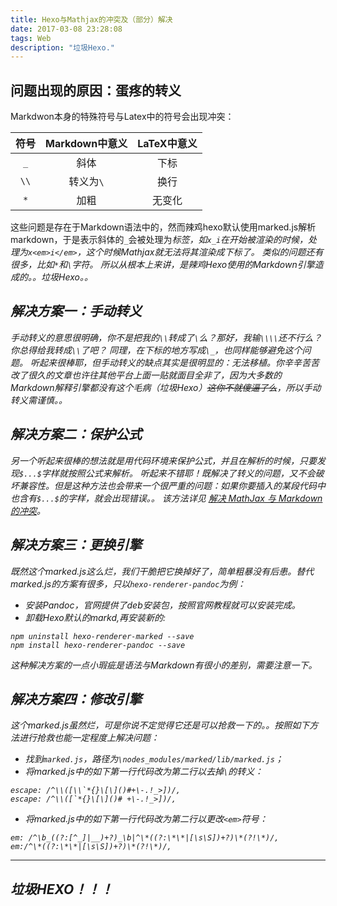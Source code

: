 ```yaml
---
title: Hexo与Mathjax的冲突及（部分）解决
date: 2017-03-08 23:28:08
tags: Web
description: "垃圾Hexo."
---
```


## 问题出现的原因：蛋疼的转义

Markdwon本身的特殊符号与Latex中的符号会出现冲突：

|符号|Markdown中意义|LaTeX中意义|
|:---:|:---:|:---:|
| `_` |斜体|下标|
| `\\` | 转义为`\` |换行|
| `*` |加粗|无变化|

这些问题是存在于Markdown语法中的，然而辣鸡hexo默认使用marked.js解析markdown，于是表示斜体的`_`会被处理为<em>标签，如`x_i`在开始被渲染的时候，处理为`x<em>i</em>`，这个时候Mathjax就无法将其渲染成下标了。
类似的问题还有很多，比如`*`和`\`字符。
所以从根本上来讲，是辣鸡Hexo使用的Markdown引擎造成的。。垃圾Hexo。。

## 解决方案一：手动转义

手动转义的意思很明确，你不是把我的`\\`转成了`\`么？那好，我输`\\\\`还不行么？你总得给我转成`\\`了吧？
同理，在下标的地方写成`\_`，也同样能够避免这个问题。
听起来很棒耶，但手动转义的缺点其实是很明显的：无法移植。你辛辛苦苦改了很久的文章也许往其他平台上面一贴就面目全非了，因为大多数的Markdown解释引擎都没有这个毛病（垃圾Hexo）<del>这你不就傻逼了么</del>，所以手动转义需谨慎。。

## 解决方案二：保护公式

另一个听起来很棒的想法就是用代码环境来保护公式，并且在解析的时候，只要发现`$...$`字样就按照公式来解析。
听起来不错耶！既解决了转义的问题，又不会破坏兼容性。但是这种方法也会带来一个很严重的问题：如果你要插入的某段代码中也含有`$...$`的字样，就会出现错误。。
该方法详见 [解决 MathJax 与 Markdown 的冲突][1]。

## 解决方案三：更换引擎

既然这个marked.js这么烂，我们干脆把它换掉好了，简单粗暴没有后患。替代marked.js的方案有很多，只以`hexo-renderer-pandoc`为例：

- 安装Pandoc，官网提供了deb安装包，按照官网教程就可以安装完成。
- 卸载Hexo默认的markd,再安装新的:

```
npm uninstall hexo-renderer-marked --save
npm install hexo-renderer-pandoc --save
```

这种解决方案的一点小瑕疵是语法与Markdown有很小的差别，需要注意一下。

## 解决方案四：修改引擎

这个marked.js虽然烂，可是你说不定觉得它还是可以抢救一下的。。按照如下方法进行抢救也能一定程度上解决问题：


- 找到`marked.js`，路径为`\nodes_modules/marked/lib/marked.js`；
- 将marked.js中的如下第一行代码改为第二行以去掉`\`的转义：

```
escape: /^\\([\\`*{}\[\]()#+\-.!_>])/,
escape: /^\\([`*{}\[\]()# +\-.!_>])/,
```


- 将marked.js中的如下第一行代码改为第二行以更改`<em>`符号：

```
em: /^\b_((?:[^_]|__)+?)_\b|^\*((?:\*\*|[\s\S])+?)\*(?!\*)/,
em:/^\*((?:\*\*|[\s\S])+?)\*(?!\*)/,
```

-----
**垃圾HEXO！！！**
-----


  [1]: http://liam0205.me/2015/09/09/fix-conflict-between-mathjax-and-markdown/